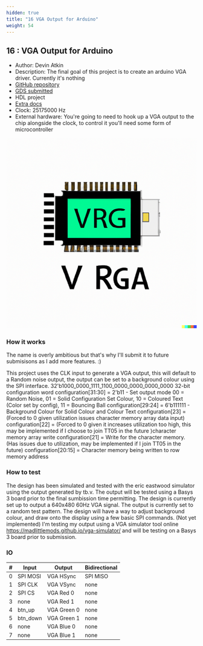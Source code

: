 ```yaml
---
hidden: true
title: "16 VGA Output for Arduino"
weight: 54
---
```


## 16 : VGA Output for Arduino

* Author: Devin Atkin
* Description: The final goal of this project is to create an arduino VGA driver. Currently it's nothing
* [GitHub repository](https://github.com/devinatkin/tt04-arduino-gpu-vga)
* [GDS submitted](https://github.com/devinatkin/tt04-arduino-gpu-vga/actions/runs/5946390880)
* HDL project
* [Extra docs]()
* Clock: 25175000 Hz
* External hardware: You're going to need to hook up a VGA output to the chip alongside the clock, to control it you'll need some form of microcontroller

![picture](images/picture.png)

### How it works

The name is overly ambitious but that's why I'll submit it to future submisisons as I add more features. :)

This project uses the CLK input to generate a VGA output, this will default to a Random noise output, the output can be set to a background colour using the SPI interface.
32'b1000_0000_1111_1100_0000_0000_0000_0000 32-bit configuration word
configuration[31:30] = 2'b11 - Set output mode 00 = Random Noise, 01 = Solid Configuration Set Colour, 10 = Coloured Text (Color set by config), 11 = Bouncing Ball
configuration[29:24] = 6'b111111 - Background Colour for Solid Colour and Colour Text
configuration[23] = (Forced to 0 given utilization issues character memory array data input)
configuration[22] = (Forced to 0 given it increases utilization too high, this may be implemented if I choose to join TT05 in the future )character memory array write
configuration[21] = Write for the character memory. (Has issues due to utilization, may be implemented if I join TT05 in the future)
configuration[20:15] = Character memory being written to row memory address


### How to test

The design has been simulated and tested with the eric eastwood simulator using the output generated by tb.v.
The output will be tested using a Basys 3 board prior to the final sumbission time permitting.
The design is currently set up to output a 640x480 60Hz VGA signal. The output is currently set to a random test pattern.
The design will have a way to adjust background colour, and draw onto the display using a few basic SPI commands. (Not yet implemented)
I'm testing my output using a VGA simulator tool online https://madlittlemods.github.io/vga-simulator/ and will be testing on a Basys 3 board prior to submission.


### IO

| # | Input        | Output       | Bidirectional      |
|---|--------------|--------------| -------------------|
| 0 | SPI MOSI  | VGA HSync | SPI MISO |
| 1 | SPI CLK  | VGA VSync | none |
| 2 | SPI CS  | VGA Red 0 | none |
| 3 | none  | VGA Red 1 | none |
| 4 | btn_up  | VGA Green 0 | none |
| 5 | btn_down  | VGA Green 1 | none |
| 6 | none  | VGA Blue 0 | none |
| 7 | none  | VGA Blue 1 | none |
